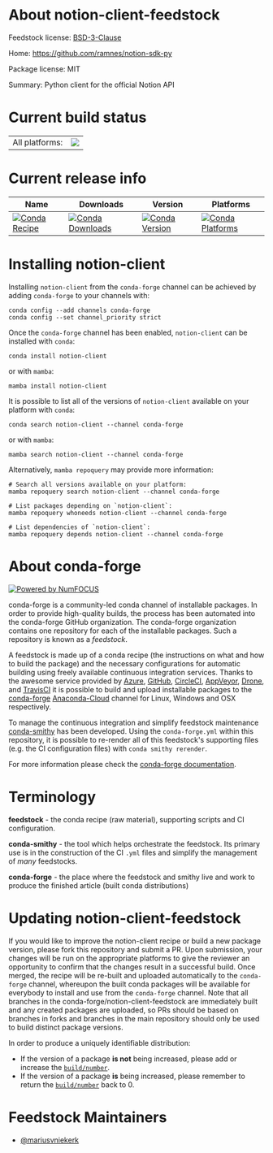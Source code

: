 About notion-client-feedstock
=============================

Feedstock license: [BSD-3-Clause](https://github.com/conda-forge/notion-client-feedstock/blob/main/LICENSE.txt)

Home: https://github.com/ramnes/notion-sdk-py

Package license: MIT

Summary: Python client for the official Notion API

Current build status
====================


<table><tr><td>All platforms:</td>
    <td>
      <a href="https://dev.azure.com/conda-forge/feedstock-builds/_build/latest?definitionId=14620&branchName=main">
        <img src="https://dev.azure.com/conda-forge/feedstock-builds/_apis/build/status/notion-client-feedstock?branchName=main">
      </a>
    </td>
  </tr>
</table>

Current release info
====================

| Name | Downloads | Version | Platforms |
| --- | --- | --- | --- |
| [![Conda Recipe](https://img.shields.io/badge/recipe-notion--client-green.svg)](https://anaconda.org/conda-forge/notion-client) | [![Conda Downloads](https://img.shields.io/conda/dn/conda-forge/notion-client.svg)](https://anaconda.org/conda-forge/notion-client) | [![Conda Version](https://img.shields.io/conda/vn/conda-forge/notion-client.svg)](https://anaconda.org/conda-forge/notion-client) | [![Conda Platforms](https://img.shields.io/conda/pn/conda-forge/notion-client.svg)](https://anaconda.org/conda-forge/notion-client) |

Installing notion-client
========================

Installing `notion-client` from the `conda-forge` channel can be achieved by adding `conda-forge` to your channels with:

```
conda config --add channels conda-forge
conda config --set channel_priority strict
```

Once the `conda-forge` channel has been enabled, `notion-client` can be installed with `conda`:

```
conda install notion-client
```

or with `mamba`:

```
mamba install notion-client
```

It is possible to list all of the versions of `notion-client` available on your platform with `conda`:

```
conda search notion-client --channel conda-forge
```

or with `mamba`:

```
mamba search notion-client --channel conda-forge
```

Alternatively, `mamba repoquery` may provide more information:

```
# Search all versions available on your platform:
mamba repoquery search notion-client --channel conda-forge

# List packages depending on `notion-client`:
mamba repoquery whoneeds notion-client --channel conda-forge

# List dependencies of `notion-client`:
mamba repoquery depends notion-client --channel conda-forge
```


About conda-forge
=================

[![Powered by
NumFOCUS](https://img.shields.io/badge/powered%20by-NumFOCUS-orange.svg?style=flat&colorA=E1523D&colorB=007D8A)](https://numfocus.org)

conda-forge is a community-led conda channel of installable packages.
In order to provide high-quality builds, the process has been automated into the
conda-forge GitHub organization. The conda-forge organization contains one repository
for each of the installable packages. Such a repository is known as a *feedstock*.

A feedstock is made up of a conda recipe (the instructions on what and how to build
the package) and the necessary configurations for automatic building using freely
available continuous integration services. Thanks to the awesome service provided by
[Azure](https://azure.microsoft.com/en-us/services/devops/), [GitHub](https://github.com/),
[CircleCI](https://circleci.com/), [AppVeyor](https://www.appveyor.com/),
[Drone](https://cloud.drone.io/welcome), and [TravisCI](https://travis-ci.com/)
it is possible to build and upload installable packages to the
[conda-forge](https://anaconda.org/conda-forge) [Anaconda-Cloud](https://anaconda.org/)
channel for Linux, Windows and OSX respectively.

To manage the continuous integration and simplify feedstock maintenance
[conda-smithy](https://github.com/conda-forge/conda-smithy) has been developed.
Using the ``conda-forge.yml`` within this repository, it is possible to re-render all of
this feedstock's supporting files (e.g. the CI configuration files) with ``conda smithy rerender``.

For more information please check the [conda-forge documentation](https://conda-forge.org/docs/).

Terminology
===========

**feedstock** - the conda recipe (raw material), supporting scripts and CI configuration.

**conda-smithy** - the tool which helps orchestrate the feedstock.
                   Its primary use is in the construction of the CI ``.yml`` files
                   and simplify the management of *many* feedstocks.

**conda-forge** - the place where the feedstock and smithy live and work to
                  produce the finished article (built conda distributions)


Updating notion-client-feedstock
================================

If you would like to improve the notion-client recipe or build a new
package version, please fork this repository and submit a PR. Upon submission,
your changes will be run on the appropriate platforms to give the reviewer an
opportunity to confirm that the changes result in a successful build. Once
merged, the recipe will be re-built and uploaded automatically to the
`conda-forge` channel, whereupon the built conda packages will be available for
everybody to install and use from the `conda-forge` channel.
Note that all branches in the conda-forge/notion-client-feedstock are
immediately built and any created packages are uploaded, so PRs should be based
on branches in forks and branches in the main repository should only be used to
build distinct package versions.

In order to produce a uniquely identifiable distribution:
 * If the version of a package **is not** being increased, please add or increase
   the [``build/number``](https://docs.conda.io/projects/conda-build/en/latest/resources/define-metadata.html#build-number-and-string).
 * If the version of a package **is** being increased, please remember to return
   the [``build/number``](https://docs.conda.io/projects/conda-build/en/latest/resources/define-metadata.html#build-number-and-string)
   back to 0.

Feedstock Maintainers
=====================

* [@mariusvniekerk](https://github.com/mariusvniekerk/)

